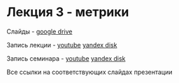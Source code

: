# Лекция 3 - метрики

Слайды - [google drive](https://docs.google.com/presentation/d/1-CrCMpRoecLnFmC32aNWyd6lGVdWCtGn/edit?usp=sharing&ouid=116385375708859011313&rtpof=true&sd=true)

Запись лекции - [youtube](https://youtu.be/7X-yuCyLCns) [yandex disk](https://disk.yandex.ru/i/rBHStiqJWlvxjQ)

Запись семинара - [youtube](https://youtu.be/U6XALecl7uY) [yandex disk](https://disk.yandex.ru/i/SiYYpoE9acMHJQ)

Все ссылки на соответствующих слайдах презентации 
